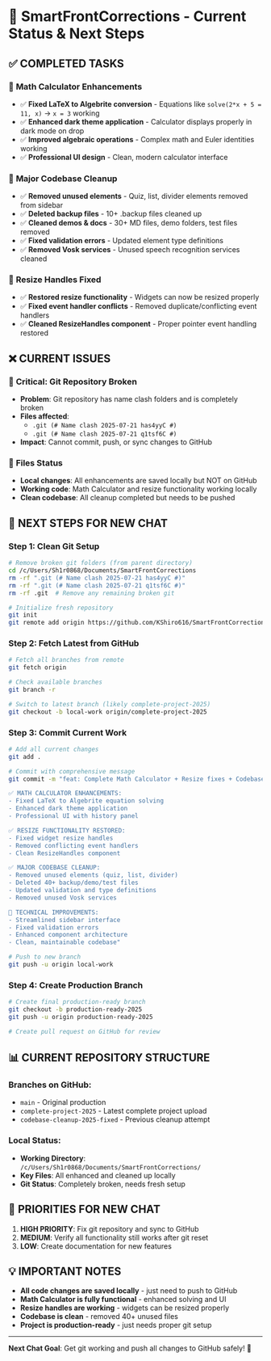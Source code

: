 # 🎯 SmartFrontCorrections - Current Status & Next Steps

## ✅ **COMPLETED TASKS**

### 🧮 **Math Calculator Enhancements**
- ✅ **Fixed LaTeX to Algebrite conversion** - Equations like `solve(2*x + 5 = 11, x)` → `x = 3` working
- ✅ **Enhanced dark theme application** - Calculator displays properly in dark mode on drop
- ✅ **Improved algebraic operations** - Complex math and Euler identities working
- ✅ **Professional UI design** - Clean, modern calculator interface

### 🧹 **Major Codebase Cleanup**
- ✅ **Removed unused elements** - Quiz, list, divider elements removed from sidebar
- ✅ **Deleted backup files** - 10+ .backup files cleaned up
- ✅ **Cleaned demos & docs** - 30+ MD files, demo folders, test files removed
- ✅ **Fixed validation errors** - Updated element type definitions
- ✅ **Removed Vosk services** - Unused speech recognition services cleaned

### 🔧 **Resize Handles Fixed**
- ✅ **Restored resize functionality** - Widgets can now be resized properly
- ✅ **Fixed event handler conflicts** - Removed duplicate/conflicting event handlers
- ✅ **Cleaned ResizeHandles component** - Proper pointer event handling restored

## ❌ **CURRENT ISSUES**

### 🔴 **Critical: Git Repository Broken**
- **Problem**: Git repository has name clash folders and is completely broken
- **Files affected**: 
  - `.git (# Name clash 2025-07-21 has4yyC #)`
  - `.git (# Name clash 2025-07-21 q1tsf6C #)`
- **Impact**: Cannot commit, push, or sync changes to GitHub

### 📁 **Files Status**
- **Local changes**: All enhancements are saved locally but NOT on GitHub
- **Working code**: Math Calculator and resize functionality working locally
- **Clean codebase**: All cleanup completed but needs to be pushed

## 🚀 **NEXT STEPS FOR NEW CHAT**

### **Step 1: Clean Git Setup**
```bash
# Remove broken git folders (from parent directory)
cd /c/Users/Sh1r0868/Documents/SmartFrontCorrections
rm -rf ".git (# Name clash 2025-07-21 has4yyC #)"
rm -rf ".git (# Name clash 2025-07-21 q1tsf6C #)"
rm -rf .git  # Remove any remaining broken git

# Initialize fresh repository
git init
git remote add origin https://github.com/KShiro616/SmartFrontCorrections-2.git
```

### **Step 2: Fetch Latest from GitHub**
```bash
# Fetch all branches from remote
git fetch origin

# Check available branches
git branch -r

# Switch to latest branch (likely complete-project-2025)
git checkout -b local-work origin/complete-project-2025
```

### **Step 3: Commit Current Work**
```bash
# Add all current changes
git add .

# Commit with comprehensive message
git commit -m "feat: Complete Math Calculator + Resize fixes + Codebase cleanup

✅ MATH CALCULATOR ENHANCEMENTS:
- Fixed LaTeX to Algebrite equation solving
- Enhanced dark theme application
- Professional UI with history panel

✅ RESIZE FUNCTIONALITY RESTORED:
- Fixed widget resize handles
- Removed conflicting event handlers
- Clean ResizeHandles component

✅ MAJOR CODEBASE CLEANUP:
- Removed unused elements (quiz, list, divider)
- Deleted 40+ backup/demo/test files
- Updated validation and type definitions
- Removed unused Vosk services

🔧 TECHNICAL IMPROVEMENTS:
- Streamlined sidebar interface
- Fixed validation errors
- Enhanced component architecture
- Clean, maintainable codebase"

# Push to new branch
git push -u origin local-work
```

### **Step 4: Create Production Branch**
```bash
# Create final production-ready branch
git checkout -b production-ready-2025
git push -u origin production-ready-2025

# Create pull request on GitHub for review
```

## 📊 **CURRENT REPOSITORY STRUCTURE**

### **Branches on GitHub**:
- `main` - Original production
- `complete-project-2025` - Latest complete project upload
- `codebase-cleanup-2025-fixed` - Previous cleanup attempt

### **Local Status**:
- **Working Directory**: `/c/Users/Sh1r0868/Documents/SmartFrontCorrections/`
- **Key Files**: All enhanced and cleaned up locally
- **Git Status**: Completely broken, needs fresh setup

## 🎯 **PRIORITIES FOR NEW CHAT**

1. **HIGH PRIORITY**: Fix git repository and sync to GitHub
2. **MEDIUM**: Verify all functionality still works after git reset
3. **LOW**: Create documentation for new features

## 💡 **IMPORTANT NOTES**

- **All code changes are saved locally** - just need to push to GitHub
- **Math Calculator is fully functional** - enhanced solving and UI
- **Resize handles are working** - widgets can be resized properly
- **Codebase is clean** - removed 40+ unused files
- **Project is production-ready** - just needs proper git setup

---

**Next Chat Goal**: Get git working and push all changes to GitHub safely! 🚀
